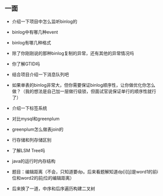 ## 一面

-   介绍一下项目中怎么监听binlog的
-   binlog中有哪几种event
-   binlog有哪几种格式
-   除了你刚刚说的那种binlog复制的异常，还有其他的异常情况吗
-   你了解GTID吗
-   结合项目介绍一下消息队列吧
-   如果单表的binlog非常大，但你需要保证binlog顺序性，让你做优化你怎么做？（我的想法是自己加一层做行级锁，但面试官说保证单行的顺序性就行了）
-   介绍一下标签系统
-   对比mysql和greenplum
-   greenplum怎么做表join的
-   行存储和列存储区别
-   了解LSM Tree吗
-   java的运行时内存结构

-   题目：编辑距离（不会，只知道要dp。后来看题解知道dp\[i\]\[j\]是word1的前i位和word2的前j位的编辑距离）
-   后来换了一道，中序和后序遍历构建二叉树